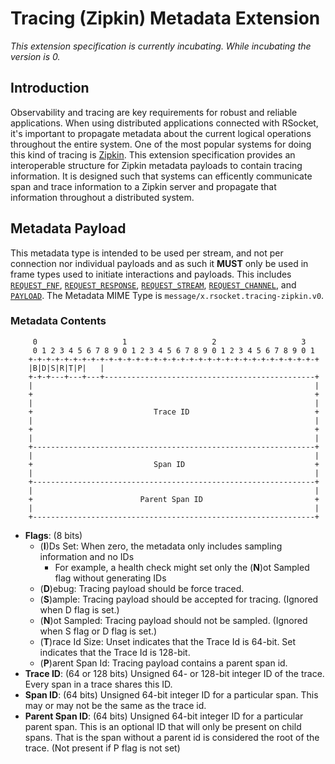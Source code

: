 # Tracing (Zipkin) Metadata Extension

_This extension specification is currently incubating.  While incubating the version is 0._

## Introduction
Observability and tracing are key requirements for robust and reliable applications.  When using distributed applications connected with RSocket, it's important to propagate metadata about the current logical operations throughout the entire system.  One of the most popular systems for doing this kind of tracing is [Zipkin][z].  This extension specification provides an interoperable structure for Zipkin metadata payloads to contain tracing information.  It is designed such that systems can efficently communicate span and trace information to a Zipkin server and propagate that information throughout a distributed system.

[z]: https://zipkin.io

## Metadata Payload
This metadata type is intended to be used per stream, and not per connection nor individual payloads and as such it **MUST** only be used in frame types used to initiate interactions and payloads.  This includes [`REQUEST_FNF`][rf], [`REQUEST_RESPONSE`][rr], [`REQUEST_STREAM`][rs], [`REQUEST_CHANNEL`][rc], and [`PAYLOAD`][p].  The Metadata MIME Type is `message/x.rsocket.tracing-zipkin.v0`.

[p]:  ../Protocol.md#frame-payload
[rc]: ../Protocol.md#frame-request-channel
[rf]: ../Protocol.md#frame-fnf
[rr]: ../Protocol.md#frame-request-response
[rs]: ../Protocol.md#frame-request-stream

### Metadata Contents
```
     0                   1                   2                   3
     0 1 2 3 4 5 6 7 8 9 0 1 2 3 4 5 6 7 8 9 0 1 2 3 4 5 6 7 8 9 0 1
    +-+-+-+-+-+-+-+-+-+-+-+-+-+-+-+-+-+-+-+-+-+-+-+-+-+-+-+-+-+-+-+-+
    |B|D|S|R|T|P|   |
    +-+-+---+---+---+-----------------------------------------------+
    |                                                               |
    +                                                               +
    |                                                               |
    +                           Trace ID                            +
    |                                                               |
    +                                                               +
    |                                                               |
    +---------------------------------------------------------------+
    |                                                               |
    +                           Span ID                             +
    |                                                               |
    +---------------------------------------------------------------+
    |                                                               |
    +                        Parent Span ID                         +
    |                                                               |
    +---------------------------------------------------------------+
```

* **Flags**: (8 bits)
  * (**I**)Ds Set: When zero, the metadata only includes sampling information and no IDs
    * For example, a health check might set only the (**N**)ot Sampled flag without generating IDs
  * (**D**)ebug: Tracing payload should be force traced.
  * (**S**)ample: Tracing payload should be accepted for tracing. (Ignored when D flag is set.)
  * (**N**)ot Sampled: Tracing payload should not be sampled. (Ignored when S flag or D flag is set.)
  * (**T**)race Id Size: Unset indicates that the Trace Id is 64-bit. Set indicates that the Trace Id is 128-bit.
  * (**P**)arent Span Id: Tracing payload contains a parent span id.
* **Trace ID**: (64 or 128 bits) Unsigned 64- or 128-bit integer ID of the trace. Every span in a trace shares this ID.
* **Span ID**: (64 bits) Unsigned 64-bit integer ID for a particular span. This may or may not be the same as the trace id.
* **Parent Span ID**: (64 bits) Unsigned 64-bit integer ID for a particular parent span.  This is an optional ID that will only be present on child spans. That is the span without a parent id is considered the root of the trace. (Not present if P flag is not set)
